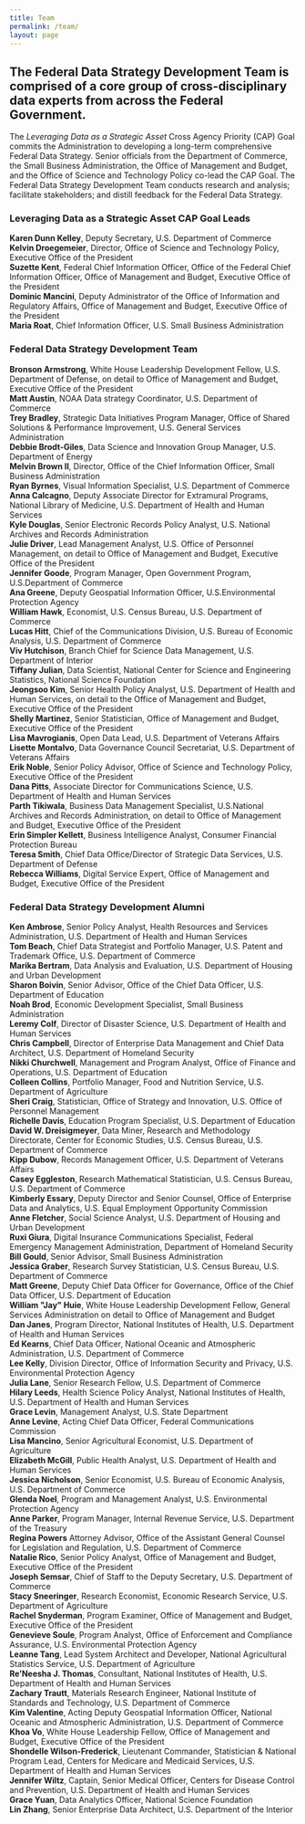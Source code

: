 ```yaml
---
title: Team
permalink: /team/
layout: page
---
```


## The Federal Data Strategy Development Team is comprised of a core group of cross-disciplinary data experts from across the Federal Government.

The _Leveraging Data as a Strategic Asset_ Cross Agency Priority (CAP) Goal commits the Administration to developing a long-term comprehensive Federal Data Strategy. Senior officials from the Department of Commerce, the Small Business Administration, the Office of Management and Budget, and the Office of Science and Technology Policy co-lead the CAP Goal. The Federal Data Strategy Development Team conducts research and analysis; facilitate stakeholders; and distill feedback for the Federal Data Strategy. 

### Leveraging Data as a Strategic Asset CAP Goal Leads

**Karen Dunn Kelley**, Deputy Secretary, U.S. Department of Commerce  
**Kelvin Droegemeier**, Director, Office of Science and Technology Policy, Executive Office of the President    
**Suzette Kent**, Federal Chief Information Officer, Office of the Federal Chief Information Officer, Office of Management and Budget, Executive Office of the President  
**Dominic Mancini**, Deputy Administrator of the Office of Information and Regulatory Affairs, Office of Management and Budget,  Executive Office of the President   
**Maria Roat**, Chief Information Officer, U.S. Small Business Administration  

### Federal Data Strategy Development Team

**Bronson Armstrong**, White House Leadership Development Fellow, U.S. Department of Defense, on detail to Office of Management and Budget, Executive Office of the President  
**Matt Austin**, NOAA Data strategy Coordinator, U.S. Department of Commerce  
**Trey Bradley**, Strategic Data Initiatives Program Manager, Office of Shared Solutions & Performance Improvement, U.S. General Services Administration  
**Debbie Brodt-Giles**, Data Science and Innovation Group Manager, U.S. Department of Energy  
**Melvin Brown II**, Director, Office of the Chief Information Officer, Small Business Administration  
**Ryan Byrnes**, Visual Information Specialist, U.S. Department of Commerce  
**Anna Calcagno**, Deputy Associate Director for Extramural Programs, National Library of Medicine, U.S. Department of Health and Human Services  
**Kyle Douglas**, Senior Electronic Records Policy Analyst, U.S. National Archives and Records Administration  
**Julie Driver**, Lead Management Analyst, U.S. Office of Personnel Management, on detail to Office of Management and Budget, Executive Office of the President    
**Jennifer Goode**, Program Manager, Open Government Program, U.S.Department of Commerce  
**Ana Greene**, Deputy Geospatial Information Officer, U.S.Environmental Protection Agency  
**William Hawk**, Economist, U.S. Census Bureau, U.S. Department of Commerce  
**Lucas Hitt**, Chief of the Communications Division, U.S. Bureau of Economic Analysis, U.S. Department of Commerce  
**Viv Hutchison**, Branch Chief for Science Data Management, U.S. Department of Interior  
**Tiffany Julian**, Data Scientist, National Center for Science and Engineering Statistics, National Science Foundation  
**Jeongsoo Kim**, Senior Health Policy Analyst, U.S. Department of Health and Human Services, on detail to the Office of Management and Budget, Executive Office of the President     
**Shelly Martinez**, Senior Statistician, Office of Management and Budget, Executive Office of the President  
**Lisa Mavrogianis**, Open Data Lead, U.S. Department of Veterans Affairs  
**Lisette Montalvo**, Data Governance Council Secretariat, U.S. Department of Veterans Affairs  
**Erik Noble**, Senior Policy Advisor, Office of Science and Technology Policy, Executive Office of the President  
**Dana Pitts**, Associate Director for Communications Science, U.S. Department of Health and Human Services    
**Parth Tikiwala**, Business Data Management Specialist, U.S.National Archives and Records Administration, on detail to Office of Management and Budget, Executive Office of the President    
**Erin Simpler Kellett**, Business Intelligence Analyst, Consumer Financial Protection Bureau  
**Teresa Smith**, Chief Data Office/Director of Strategic Data Services, U.S. Department of Defense  
**Rebecca Williams**, Digital Service Expert, Office of Management and Budget, Executive Office of the President  

### Federal Data Strategy Development Alumni

**Ken Ambrose**, Senior Policy Analyst, Health Resources and Services Administration, U.S. Department of Health and Human Services  
**Tom Beach**, Chief Data Strategist and Portfolio Manager, U.S. Patent and Trademark Office, U.S. Department of Commerce  
**Marika Bertram**, Data Analysis and Evaluation, U.S. Department of Housing and Urban Development  
**Sharon Boivin**, Senior Advisor, Office of the Chief Data Officer, U.S. Department of Education  
**Noah Brod**, Economic Development Specialist, Small Business Administration  
**Leremy Colf**, Director of Disaster Science, U.S. Department of Health and Human Services  
**Chris Campbell**, Director of Enterprise Data Management and Chief Data Architect, U.S. Department of Homeland Security  
**Nikki Churchwell**, Management and Program Analyst, Office of Finance and Operations, U.S. Department of Education  
**Colleen Collins**, Portfolio Manager, Food and Nutrition Service, U.S. Department of Agriculture  
**Sheri Craig**, Statistician, Office of Strategy and Innovation, U.S. Office of Personnel Management  
**Richelle Davis**, Education Program Specialist, U.S. Department of Education  
**David W. Dreisigmeyer**, Data Miner, Research and Methodology Directorate, Center for Economic Studies, U.S. Census Bureau, U.S. Department of Commerce  
**Kipp Dubow**, Records Management Officer, U.S. Department of Veterans Affairs  
**Casey Eggleston**, Research Mathematical Statistician, U.S. Census Bureau, U.S. Department of Commerce  
**Kimberly Essary**, Deputy Director and Senior Counsel, Office of Enterprise Data and Analytics, U.S. Equal Employment Opportunity Commission  
**Anne Fletcher**, Social Science Analyst, U.S. Department of Housing and Urban Development  
**Ruxi Giura**, Digital Insurance Communications Specialist, Federal Emergency Management Administration, Department of Homeland Security  
**Bill Gould**, Senior Advisor, Small Business Administration  
**Jessica Graber**, Research Survey Statistician, U.S. Census Bureau, U.S. Department of Commerce  
**Matt Greene**, Deputy Chief Data Officer for Governance, Office of the Chief Data Officer, U.S. Department of Education  
**William "Jay" Huie**, White House Leadership Development Fellow, General Services Administration on detail to Office of Management and Budget  
**Dan Janes**, Program Director, National Institutes of Health, U.S. Department of Health and Human Services  
**Ed Kearns**, Chief Data Officer, National Oceanic and Atmospheric Administration, U.S. Department of Commerce  
**Lee Kelly**, Division Director, Office of Information Security and Privacy, U.S. Environmental Protection Agency  
**Julia Lane**, Senior Research Fellow, U.S. Department of Commerce  
**Hilary Leeds**, Health Science Policy Analyst, National Institutes of Health, U.S. Department of Health and Human Services  
**Grace Levin**, Management Analyst, U.S. State Department  
**Anne Levine**, Acting Chief Data Officer, Federal Communications Commission  
**Lisa Mancino**, Senior Agricultural Economist, U.S. Department of Agriculture  
**Elizabeth McGill**, Public Health Analyst, U.S. Department of Health and Human Services  
**Jessica Nicholson**, Senior Economist, U.S. Bureau of Economic Analysis, U.S. Department of Commerce  
**Glenda Noel**, Program and Management Analyst, U.S. Environmental Protection Agency  
**Anne Parker**, Program Manager, Internal Revenue Service, U.S. Department of the Treasury  
**Regina Powers** Attorney Advisor, Office of the Assistant General Counsel for Legislation and Regulation, U.S. Department of Commerce  
**Natalie Rico**, Senior Policy Analyst, Office of Management and Budget, Executive Office of the President  
**Joseph Semsar**, Chief of Staff to the Deputy Secretary, U.S. Department of Commerce  
**Stacy Sneeringer**, Research Economist, Economic Research Service, U.S. Department of Agriculture  
**Rachel Snyderman**, Program Examiner, Office of Management and Budget, Executive Office of the President  
**Genevieve Soule**, Program Analyst, Office of Enforcement and Compliance Assurance, U.S. Environmental Protection Agency  
**Leanne Tang**, Lead System Architect and Developer, National Agricultural Statistics Service, U.S. Department of Agriculture  
**Re’Neesha J. Thomas**, Consultant, National Institutes of Health, U.S. Department of Health and Human Services  
**Zachary Trautt**, Materials Research Engineer, National Institute of Standards and Technology, U.S. Department of Commerce  
**Kim Valentine**, Acting Deputy Geospatial Information Officer, National Oceanic and Atmospheric Administration, U.S. Department of Commerce  
**Khoa Vo**, White House Leadership Fellow, Office of Management and Budget, Executive Office of the President  
**Shondelle Wilson-Frederick**, Lieutenant Commander, Statistician &amp; National Program Lead, Centers for Medicare and Medicaid Services, U.S. Department of Health and Human Services  
**Jennifer Wiltz**, Captain, Senior Medical Officer, Centers for Disease Control and Prevention, U.S. Department of Health and Human Services  
**Grace Yuan**, Data Analytics Officer, National Science Foundation  
**Lin Zhang**, Senior Enterprise Data Architect, U.S. Department of the Interior  
